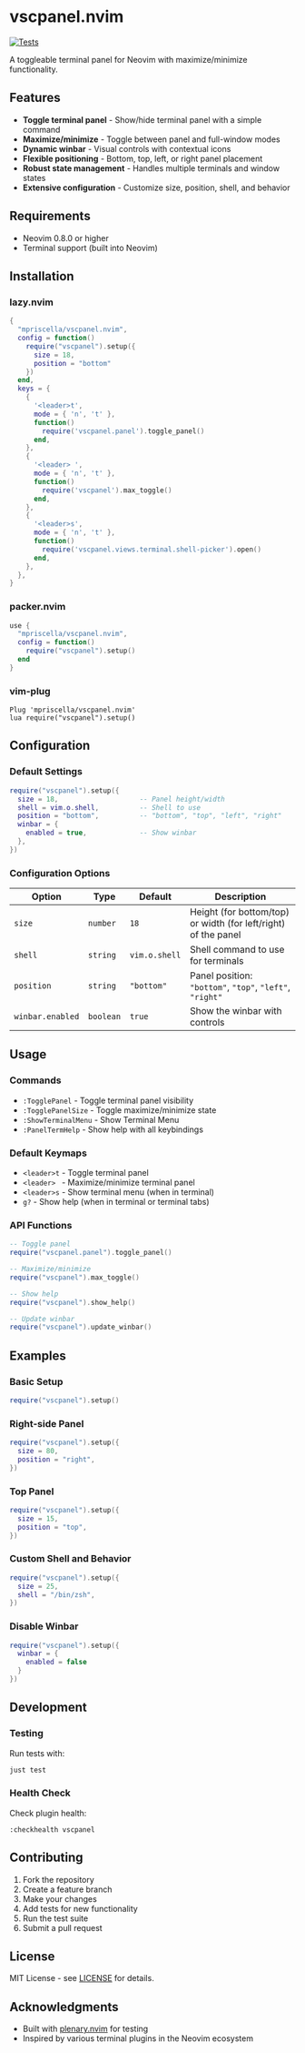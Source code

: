 # vscpanel.nvim

[![Tests](https://github.com/mpriscella/vscpanel.nvim/actions/workflows/test.yaml/badge.svg)](https://github.com/mpriscella/vscpanel.nvim/actions/workflows/test.yaml)

A toggleable terminal panel for Neovim with maximize/minimize functionality.

## Features

- **Toggle terminal panel** - Show/hide terminal panel with a simple command
- **Maximize/minimize** - Toggle between panel and full-window modes
- **Dynamic winbar** - Visual controls with contextual icons
- **Flexible positioning** - Bottom, top, left, or right panel placement
- **Robust state management** - Handles multiple terminals and window states
- **Extensive configuration** - Customize size, position, shell, and behavior

## Requirements

- Neovim 0.8.0 or higher
- Terminal support (built into Neovim)

## Installation

### lazy.nvim

```lua
{
  "mpriscella/vscpanel.nvim",
  config = function()
    require("vscpanel").setup({
      size = 18,
      position = "bottom"
    })
  end,
  keys = {
    {
      '<leader>t',
      mode = { 'n', 't' },
      function()
        require('vscpanel.panel').toggle_panel()
      end,
    },
    {
      '<leader> ',
      mode = { 'n', 't' },
      function()
        require('vscpanel').max_toggle()
      end,
    },
    {
      '<leader>s',
      mode = { 'n', 't' },
      function()
        require('vscpanel.views.terminal.shell-picker').open()
      end,
    },
  },
}
```

### packer.nvim

```lua
use {
  "mpriscella/vscpanel.nvim",
  config = function()
    require("vscpanel").setup()
  end
}
```

### vim-plug

```vim
Plug 'mpriscella/vscpanel.nvim'
lua require("vscpanel").setup()
```

## Configuration

### Default Settings

```lua
require("vscpanel").setup({
  size = 18,                    -- Panel height/width
  shell = vim.o.shell,          -- Shell to use
  position = "bottom",          -- "bottom", "top", "left", "right"
  winbar = {
    enabled = true,             -- Show winbar
  },
})
```

### Configuration Options

| Option           | Type      | Default       | Description                                                    |
| ---------------- | --------- | ------------- | -------------------------------------------------------------- |
| `size`           | `number`  | `18`          | Height (for bottom/top) or width (for left/right) of the panel |
| `shell`          | `string`  | `vim.o.shell` | Shell command to use for terminals                             |
| `position`       | `string`  | `"bottom"`    | Panel position: `"bottom"`, `"top"`, `"left"`, `"right"`       |
| `winbar.enabled` | `boolean` | `true`        | Show the winbar with controls                                  |

## Usage

### Commands

- `:TogglePanel` - Toggle terminal panel visibility
- `:TogglePanelSize` - Toggle maximize/minimize state
- `:ShowTerminalMenu` - Show Terminal Menu
- `:PanelTermHelp` - Show help with all keybindings

### Default Keymaps

- `<leader>t` - Toggle terminal panel
- `<leader> ` - Maximize/minimize terminal panel
- `<leader>s` - Show terminal menu (when in terminal)
- `g?` - Show help (when in terminal or terminal tabs)

### API Functions

```lua
-- Toggle panel
require("vscpanel.panel").toggle_panel()

-- Maximize/minimize
require("vscpanel").max_toggle()

-- Show help
require("vscpanel").show_help()

-- Update winbar
require("vscpanel").update_winbar()
```

## Examples

### Basic Setup

```lua
require("vscpanel").setup()
```

### Right-side Panel

```lua
require("vscpanel").setup({
  size = 80,
  position = "right",
})
```

### Top Panel

```lua
require("vscpanel").setup({
  size = 15,
  position = "top",
})
```

### Custom Shell and Behavior

```lua
require("vscpanel").setup({
  size = 25,
  shell = "/bin/zsh",
})
```

### Disable Winbar

```lua
require("vscpanel").setup({
  winbar = {
    enabled = false
  }
})
```

## Development

### Testing

Run tests with:

```bash
just test
```

### Health Check

Check plugin health:

```vim
:checkhealth vscpanel
```

## Contributing

1. Fork the repository
2. Create a feature branch
3. Make your changes
4. Add tests for new functionality
5. Run the test suite
6. Submit a pull request

## License

MIT License - see [LICENSE](LICENSE) for details.

## Acknowledgments

- Built with [plenary.nvim](https://github.com/nvim-lua/plenary.nvim) for testing
- Inspired by various terminal plugins in the Neovim ecosystem
